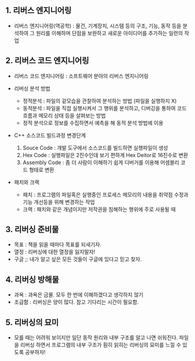 ## 1. 리버스 엔지니어링
- 리버스 엔지니어링(역공학) : 물건, 기계장치, 시스템 등의 구조, 기능, 동작 등을 분석하여 그 원리를 이해하며 단점을 보완하고 새로운 아이디어를 추가하는 일련의 작업

## 2. 리버스 코드 엔지니어링
- 리버스 코드 엔지니어링 : 소프트웨어 분야의 리버스 엔지니어링

- 리버싱 분석 방법
  - 정적분석 : 파일의 겉모습을 관찰하여 분석하는 방법 (파일을 실행하지 X)
  - 동적분석 : 파일을 직접 실행시켜서 그 행위를 분석하고, 디버깅을 통하여 코드 흐름과 메모리 상태 등을 살펴보는 방법
  - 정적 분석으로 정보를 수집하면서 예측을 해 동적 분석 방법에 이용
- C++ 소스코드 빌드과정 변경단계
  1. Souce Code : 개발 도구에서 소스코드를 빌드하면 실행파일이 생성
  2. Hex Code : 실행파일은 2진수인데 보기 편하게 Hex Deitor로 16진수로 변환
  3. Assembly Code : 좀 더 사람이 이해하기 쉽게 디버거를 이용해 어셈블리 코드 형태로 변환
- 패치와 크랙
  - 패치 : 프로그램의 파일혹은 실행중인 프로세스 메모리의 내용을 취약점 수정과 기능 개선등을 위해 변경하는 작업
  - 크랙 : 패치와 같은 개념이지만 저작권을 침해하는 행위에 주로 사용될 때
 
 ## 3. 리버싱 준비물
 - 목표 : 책을 읽을 때마다 목표를 되새기자. 
 - 열정 : 리버싱에 대한 열정을 잃지말자!
 - 구글 ;: 내가 알고 싶은 모든 것들이 구글에 있다고 믿고 찾자. 
 
 ## 4. 리버싱 방해물
  - 과욕 : 과욕은 금물. 모두 한 번에 이해하겠다고 생각하지 않기
  - 조급함 : 리버싱은 양이 많다. 참고 기다리는 시간이 필요함. 
 
 ## 5. 리버싱의 묘미
 - 모를 때는 어려워 보이지만 일단 동작 원리와 내부 구조를 알고 나면 쉬워진다. 파일을 리버싱 하면서 프로그램의 내부 구조가 훤히 읽히는 리버싱의 묘미를 느낄 수 있도록 공부하자!
